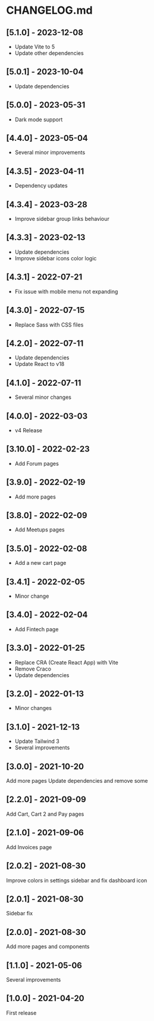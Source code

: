 # CHANGELOG.md

## [5.1.0] - 2023-12-08

- Update Vite to 5
- Update other dependencies

## [5.0.1] - 2023-10-04

- Update dependencies

## [5.0.0] - 2023-05-31

- Dark mode support

## [4.4.0] - 2023-05-04

- Several minor improvements

## [4.3.5] - 2023-04-11

- Dependency updates

## [4.3.4] - 2023-03-28

- Improve sidebar group links behaviour

## [4.3.3] - 2023-02-13

- Update dependencies
- Improve sidebar icons color logic

## [4.3.1] - 2022-07-21

- Fix issue with mobile menu not expanding

## [4.3.0] - 2022-07-15

- Replace Sass with CSS files

## [4.2.0] - 2022-07-11

- Update dependencies
- Update React to v18

## [4.1.0] - 2022-07-11

- Several minor changes

## [4.0.0] - 2022-03-03

- v4 Release

## [3.10.0] - 2022-02-23

- Add Forum pages

## [3.9.0] - 2022-02-19

- Add more pages

## [3.8.0] - 2022-02-09

- Add Meetups pages

## [3.5.0] - 2022-02-08

- Add a new cart page

## [3.4.1] - 2022-02-05

- Minor change

## [3.4.0] - 2022-02-04

- Add Fintech page

## [3.3.0] - 2022-01-25

- Replace CRA (Create React App) with Vite
- Remove Craco
- Update dependencies

## [3.2.0] - 2022-01-13

- Minor changes

## [3.1.0] - 2021-12-13

- Update Tailwind 3
- Several improvements

## [3.0.0] - 2021-10-20

Add more pages
Update dependencies and remove some

## [2.2.0] - 2021-09-09

Add Cart, Cart 2 and Pay pages

## [2.1.0] - 2021-09-06

Add Invoices page

## [2.0.2] - 2021-08-30

Improve colors in settings sidebar and fix dashboard icon

## [2.0.1] - 2021-08-30

Sidebar fix

## [2.0.0] - 2021-08-30

Add more pages and components

## [1.1.0] - 2021-05-06

Several improvements

## [1.0.0] - 2021-04-20

First release